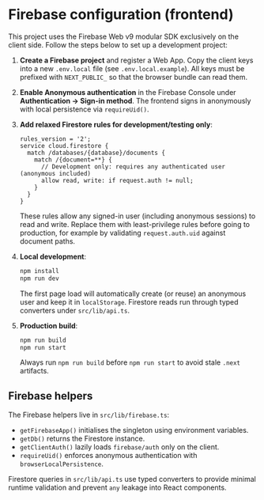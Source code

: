 # Firebase configuration (frontend)

This project uses the Firebase Web v9 modular SDK exclusively on the client side. Follow the steps below to set up a development project:

1. **Create a Firebase project** and register a Web App. Copy the client keys into a new `.env.local` file (see `.env.local.example`). All keys must be prefixed with `NEXT_PUBLIC_` so that the browser bundle can read them.
2. **Enable Anonymous authentication** in the Firebase Console under **Authentication → Sign-in method**. The frontend signs in anonymously with local persistence via `requireUid()`.
3. **Add relaxed Firestore rules for development/testing only**:

   ```
   rules_version = '2';
   service cloud.firestore {
     match /databases/{database}/documents {
       match /{document=**} {
         // Development only: requires any authenticated user (anonymous included)
         allow read, write: if request.auth != null;
       }
     }
   }
   ```

   These rules allow any signed-in user (including anonymous sessions) to read and write. Replace them with least-privilege rules before going to production, for example by validating `request.auth.uid` against document paths.

4. **Local development**:

   ```bash
   npm install
   npm run dev
   ```

   The first page load will automatically create (or reuse) an anonymous user and keep it in `localStorage`. Firestore reads run through typed converters under `src/lib/api.ts`.

5. **Production build**:

   ```bash
   npm run build
   npm run start
   ```

   Always run `npm run build` before `npm run start` to avoid stale `.next` artifacts.

## Firebase helpers

The Firebase helpers live in `src/lib/firebase.ts`:

- `getFirebaseApp()` initialises the singleton using environment variables.
- `getDb()` returns the Firestore instance.
- `getClientAuth()` lazily loads `firebase/auth` only on the client.
- `requireUid()` enforces anonymous authentication with `browserLocalPersistence`.

Firestore queries in `src/lib/api.ts` use typed converters to provide minimal runtime validation and prevent `any` leakage into React components.

